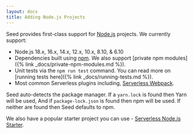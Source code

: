 ```yaml
---
layout: docs
title: Adding Node.js Projects
---
```


Seed provides first-class support for [Node.js](https://nodejs.org/) projects. We currently support:

- Node.js 18.x, 16.x, 14.x, 12.x, 10.x, 8.10, & 6.10
- Dependencies built using [npm](https://www.npmjs.com). We also support [private npm modules]({% link _docs/private-npm-modules.md %}).
- Unit tests via the `npm run test` command. You can read more on [running tests here]({% link _docs/running-tests.md %}).
- Most common Serverless plugins including, [Serverless Webpack](https://github.com/serverless-heaven/serverless-webpack).

Seed auto-detects the package manager. If a `yarn.lock` is found then Yarn will be used, And if `package-lock.json` is found then npm will be used. If neither are found then Seed defaults to npm.

We also have a popular starter project you can use - [Serverless Node.js Starter](https://github.com/AnomalyInnovations/serverless-nodejs-starter).
